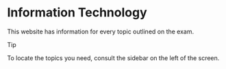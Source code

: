 # Information Technology

This website has information for every topic outlined on the exam.

> [!TIP]
> To locate the topics you need, consult the sidebar on the left of the screen.

